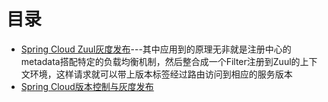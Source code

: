 


# 目录
* [Spring Cloud Zuul灰度发布](https://weread.qq.com/web/reader/71d32370716443e271df020k283328802332838023a7529)---其中应用到的原理无非就是注册中心的metadata搭配特定的负载均衡机制，然后整合成一个Filter注册到Zuul的上下文环境，这样请求就可以带上版本标签经过路由访问到相应的服务版本
* [ Spring Cloud版本控制与灰度发布](https://weread.qq.com/web/reader/71d32370716443e271df020k1af32e502831afa34a7fe44)
